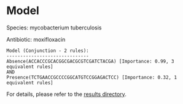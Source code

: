 
# Model

Species: mycobacterium tuberculosis

Antibiotic: moxifloxacin

```
Model (Conjunction - 2 rules):
------------------------------
Absence(ACCACCCGCACGGCGACGCGTCGATCTACGA) [Importance: 0.99, 3 equivalent rules]
AND
Presence(TCTGAACCGCCCCGGCATGTCCGGAGACTCC) [Importance: 0.32, 1 equivalent rules]

```

For details, please refer to the [results directory](../../../../../results/scm_b/mycobacterium+tuberculosis/moxifloxacin/repeat_5/).

